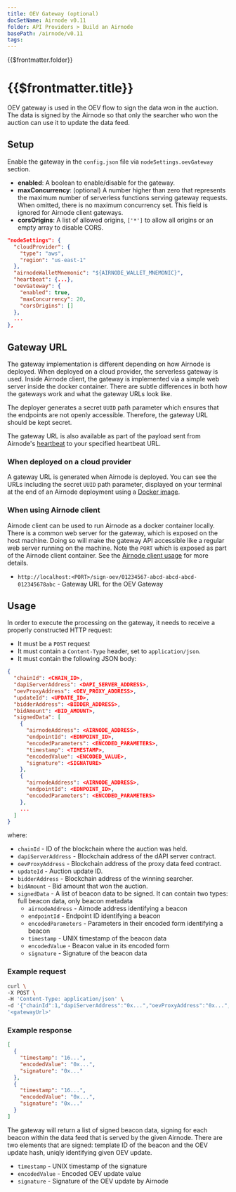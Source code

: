 ```yaml
---
title: OEV Gateway (optional)
docSetName: Airnode v0.11
folder: API Providers > Build an Airnode
basePath: /airnode/v0.11
tags:
---
```


<TitleSpan>{{$frontmatter.folder}}</TitleSpan>

# {{$frontmatter.title}}

<VersionWarning/>

<TocHeader />
<TOC class="table-of-contents" :include-level="[2,3]" />

OEV gateway is used in the OEV flow to sign the data won in the auction. The
data is signed by the Airnode so that only the searcher who won the auction can
use it to update the data feed.

## Setup

Enable the gateway in the `config.json` file via `nodeSettings.oevGateway`
section.

- **enabled**: A boolean to enable/disable for the gateway.
- **maxConcurrency**: (optional) A number higher than zero that represents the
  maximum number of serverless functions serving gateway requests. When omitted,
  there is no maximum concurrency set. This field is ignored for Airnode client
  gateways.
- **corsOrigins**: A list of allowed origins, `['*']` to allow all origins or an
  empty array to disable CORS.

```json
"nodeSettings": {
  "cloudProvider": {
    "type": "aws",
    "region": "us-east-1"
  },
  "airnodeWalletMnemonic": "${AIRNODE_WALLET_MNEMONIC}",
  "heartbeat": {...},
  "oevGateway": {
    "enabled": true,
    "maxConcurrency": 20,
    "corsOrigins": []
  },
  ...
},
```

## Gateway URL

The gateway implementation is different depending on how Airnode is deployed.
When deployed on a cloud provider, the serverless gateway is used. Inside
Airnode client, the gateway is implemented via a simple web server inside the
docker container. There are subtle differences in both how the gateways work and
what the gateway URLs look like.

The deployer generates a secret `UUID` path parameter which ensures that the
endpoints are not openly accessible. Therefore, the gateway URL should be kept
secret.

The gateway URL is also available as part of the payload sent from Airnode's
[heartbeat](./heartbeat.md) to your specified heartbeat URL.

### When deployed on a cloud provider

A gateway URL is generated when Airnode is deployed. You can see the URLs
including the secret `UUID` path parameter, displayed on your terminal at the
end of an Airnode deployment using a [Docker image](../../docker/).

### When using Airnode client

Airnode client can be used to run Airnode as a docker container locally. There
is a common web server for the gateway, which is exposed on the host machine.
Doing so will make the gateway API accessible like a regular web server running
on the machine. Note the `PORT` which is exposed as part of the Airnode client
container. See the [Airnode client usage](../../docker/client-image.md#usage)
for more details.

- `http://localhost:<PORT>/sign-oev/01234567-abcd-abcd-abcd-012345678abc` -
  Gateway URL for the OEV Gateway

## Usage

In order to execute the processing on the gateway, it needs to receive a
properly constructed HTTP request:

- It must be a `POST` request
- It must contain a `Content-Type` header, set to `application/json`.
- It must contain the following JSON body:

```json
{
  "chainId": <CHAIN_ID>,
  "dapiServerAddress": <DAPI_SERVER_ADDRESS>,
  "oevProxyAddress": <OEV_PROXY_ADDRESS>,
  "updateId": <UPDATE_ID>,
  "bidderAddress": <BIDDER_ADDRESS>,
  "bidAmount": <BID_AMOUNT>,
  "signedData": [
    {
      "airnodeAddress": <AIRNODE_ADDRESS>,
      "endpointId": <EDNPOINT_ID>,
      "encodedParameters": <ENCODED_PARAMETERS>,
      "timestamp": <TIMESTAMP>,
      "encodedValue": <ENCODED_VALUE>,
      "signature": <SIGNATURE>
    },
    {
      "airnodeAddress": <AIRNODE_ADDRESS>,
      "endpointId": <EDNPOINT_ID>,
      "encodedParameters": <ENCODED_PARAMETERS>
    },
    ...
  ]
}
```

where:

- `chainId` - ID of the blockchain where the auction was held.
- `dapiServerAddress` - Blockchain address of the dAPI server contract.
- `oevProxyAddress` - Blockchain address of the proxy data feed contract.
- `updateId` - Auction update ID.
- `bidderAddress` - Blockchain address of the winning searcher.
- `bidAmount` - Bid amount that won the auction.
- `signedData` - A list of beacon data to be signed. It can contain two types:
  full beacon data, only beacon metadata
  - `airnodeAddress` - Airnode address identifying a beacon
  - `endpointId` - Endpoint ID identifying a beacon
  - `encodedParameters` - Parameters in their encoded form identifying a beacon
  - `timestamp` - UNIX timestamp of the beacon data
  - `encodedValue` - Beacon value in its encoded form
  - `signature` - Signature of the beacon data

### Example request

```sh
curl \
-X POST \
-H 'Content-Type: application/json' \
-d '{"chainId":1,"dapiServerAddress":"0x...","oevProxyAddress":"0x...","updateId":"0x...","bidderAddress":"0x...","bidAmount":"0x...","signedData":[{"airnodeAddress":"0x...","endpointId":"0x...","encodedParameters":"0x...","timestamp":"16...","encodedValue":"0x...","signature":"0x..."},{"airnodeAddress":"0x...","endpointId":"0x...","encodedParameters":"0x..."}]}' \
'<gatewayUrl>'
```

### Example response

```json
[
  {
    "timestamp": "16...",
    "encodedValue": "0x...",
    "signature": "0x..."
  },
  {
    "timestamp": "16...",
    "encodedValue": "0x...",
    "signature": "0x..."
  }
]
```

The gateway will return a list of signed beacon data, signing for each beacon
within the data feed that is served by the given Airnode. There are two elements
that are signed: template ID of the beacon and the OEV update hash, uniqly
identifying given OEV update.

- `timestamp` - UNIX timestamp of the signature
- `encodedValue` - Encoded OEV update value
- `signature` - Signature of the OEV update by Airnode
